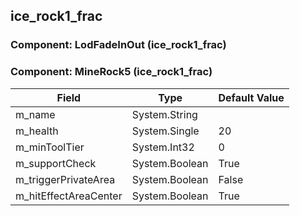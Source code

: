 ## ice_rock1_frac

### Component: LodFadeInOut (ice_rock1_frac)

### Component: MineRock5 (ice_rock1_frac)

|Field|Type|Default Value|
|---|---|---|
|m_name|System.String||
|m_health|System.Single|20|
|m_minToolTier|System.Int32|0|
|m_supportCheck|System.Boolean|True|
|m_triggerPrivateArea|System.Boolean|False|
|m_hitEffectAreaCenter|System.Boolean|True|

